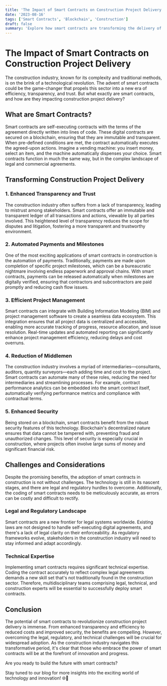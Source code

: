 ```yaml
---
title: 'The Impact of Smart Contracts on Construction Project Delivery'
date: '2023-08-16'
tags: ['Smart Contracts', 'Blockchain', 'Construction']
draft: false
summary: 'Explore how smart contracts are transforming the delivery of construction projects, enhancing efficiency, transparency, and trust across the industry.'
---
```


# The Impact of Smart Contracts on Construction Project Delivery

The construction industry, known for its complexity and traditional methods, is on the brink of a technological revolution. The advent of smart contracts could be the game-changer that propels this sector into a new era of efficiency, transparency, and trust. But what exactly are smart contracts, and how are they impacting construction project delivery?

## What are Smart Contracts?

Smart contracts are self-executing contracts with the terms of the agreement directly written into lines of code. These digital contracts are secured on a blockchain, ensuring that they are immutable and transparent. When pre-defined conditions are met, the contract automatically executes the agreed-upon actions. Imagine a vending machine: you insert money, select an item, and the machine automatically dispenses your choice. Smart contracts function in much the same way, but in the complex landscape of legal and commercial agreements.

## Transforming Construction Project Delivery

### 1. **Enhanced Transparency and Trust**

The construction industry often suffers from a lack of transparency, leading to mistrust among stakeholders. Smart contracts offer an immutable and transparent ledger of all transactions and actions, viewable by all parties involved. This heightened level of transparency reduces the scope for disputes and litigation, fostering a more transparent and trustworthy environment.

### 2. **Automated Payments and Milestones**

One of the most exciting applications of smart contracts in construction is the automation of payments. Traditionally, payments are made upon completion of specific project milestones, which can be a bureaucratic nightmare involving endless paperwork and approval chains. With smart contracts, payments can be released automatically when milestones are digitally verified, ensuring that contractors and subcontractors are paid promptly and reducing cash flow issues.

### 3. **Efficient Project Management**

Smart contracts can integrate with Building Information Modeling (BIM) and project management software to create a seamless data ecosystem. This integration ensures that all project data is centralized and accessible, enabling more accurate tracking of progress, resource allocation, and issue resolution. Real-time updates and automated reporting can significantly enhance project management efficiency, reducing delays and cost overruns.

### 4. **Reduction of Middlemen**

The construction industry involves a myriad of intermediaries—consultants, auditors, quantity surveyors—each adding time and cost to the project. Smart contracts can automate many of these roles, reducing the need for intermediaries and streamlining processes. For example, contract performance analytics can be embedded into the smart contract itself, automatically verifying performance metrics and compliance with contractual terms.

### 5. **Enhanced Security**

Being stored on a blockchain, smart contracts benefit from the robust security features of this technology. Blockchain's decentralized nature ensures that data cannot be tampered with, preventing fraud and unauthorized changes. This level of security is especially crucial in construction, where projects often involve large sums of money and significant financial risk.

## Challenges and Considerations

Despite the promising benefits, the adoption of smart contracts in construction is not without challenges. The technology is still in its nascent stages, and there are legal and regulatory hurdles to overcome. Additionally, the coding of smart contracts needs to be meticulously accurate, as errors can be costly and difficult to rectify.

### **Legal and Regulatory Landscape**

Smart contracts are a new frontier for legal systems worldwide. Existing laws are not designed to handle self-executing digital agreements, and there's a lack of legal clarity on their enforceability. As regulatory frameworks evolve, stakeholders in the construction industry will need to stay informed and adapt accordingly.

### **Technical Expertise**

Implementing smart contracts requires significant technical expertise. Coding the contract accurately to reflect complex legal agreements demands a new skill set that's not traditionally found in the construction sector. Therefore, multidisciplinary teams comprising legal, technical, and construction experts will be essential to successfully deploy smart contracts.

## Conclusion

The potential of smart contracts to revolutionize construction project delivery is immense. From enhanced transparency and efficiency to reduced costs and improved security, the benefits are compelling. However, overcoming the legal, regulatory, and technical challenges will be crucial for widespread adoption. As the construction industry navigates this transformative period, it's clear that those who embrace the power of smart contracts will be at the forefront of innovation and progress.

Are you ready to build the future with smart contracts?

Stay tuned to our blog for more insights into the exciting world of technology and innovation! 🌐🚀